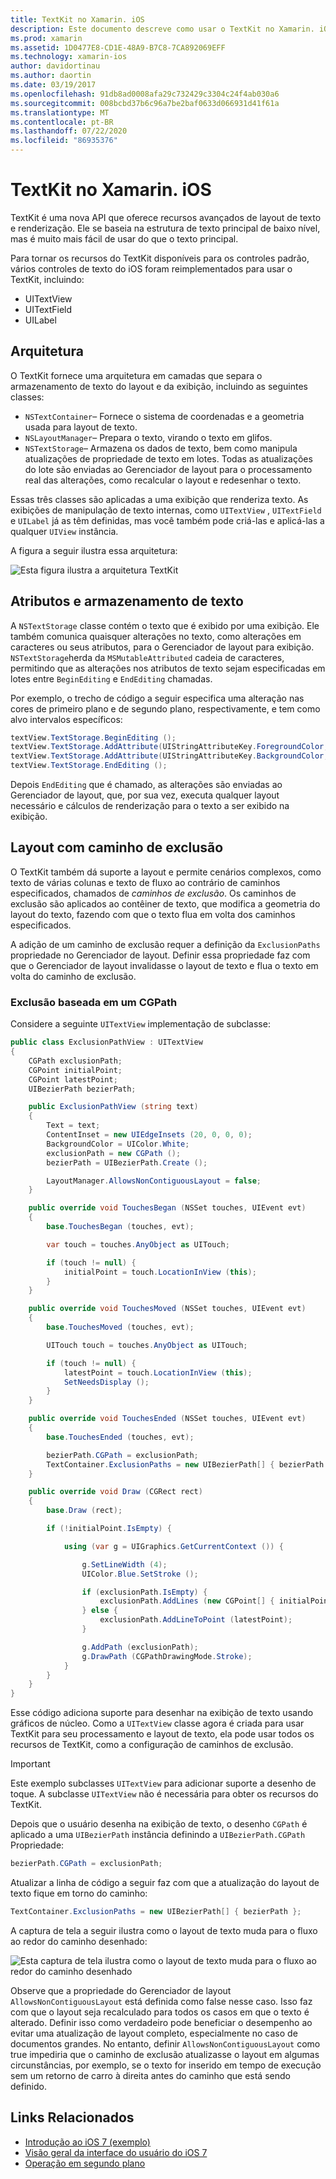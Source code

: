 ```yaml
---
title: TextKit no Xamarin. iOS
description: Este documento descreve como usar o TextKit no Xamarin. iOS. O TextKit fornece recursos avançados de layout de texto e renderização.
ms.prod: xamarin
ms.assetid: 1D0477E8-CD1E-48A9-B7C8-7CA892069EFF
ms.technology: xamarin-ios
author: davidortinau
ms.author: daortin
ms.date: 03/19/2017
ms.openlocfilehash: 91db8ad0008afa29c732429c3304c24f4ab030a6
ms.sourcegitcommit: 008bcbd37b6c96a7be2baf0633d066931d41f61a
ms.translationtype: MT
ms.contentlocale: pt-BR
ms.lasthandoff: 07/22/2020
ms.locfileid: "86935376"
---
```

# <a name="textkit-in-xamarinios"></a>TextKit no Xamarin. iOS

TextKit é uma nova API que oferece recursos avançados de layout de texto e renderização. Ele se baseia na estrutura de texto principal de baixo nível, mas é muito mais fácil de usar do que o texto principal.

Para tornar os recursos do TextKit disponíveis para os controles padrão, vários controles de texto do iOS foram reimplementados para usar o TextKit, incluindo:

- UITextView
- UITextField
- UILabel

## <a name="architecture"></a>Arquitetura

O TextKit fornece uma arquitetura em camadas que separa o armazenamento de texto do layout e da exibição, incluindo as seguintes classes:

- `NSTextContainer`– Fornece o sistema de coordenadas e a geometria usada para layout de texto.
- `NSLayoutManager`– Prepara o texto, virando o texto em glifos.
- `NSTextStorage`– Armazena os dados de texto, bem como manipula atualizações de propriedade de texto em lotes. Todas as atualizações do lote são enviadas ao Gerenciador de layout para o processamento real das alterações, como recalcular o layout e redesenhar o texto.

Essas três classes são aplicadas a uma exibição que renderiza texto. As exibições de manipulação de texto internas, como `UITextView` , `UITextField` e `UILabel` já as têm definidas, mas você também pode criá-las e aplicá-las a qualquer `UIView` instância.

A figura a seguir ilustra essa arquitetura:

 ![Esta figura ilustra a arquitetura TextKit](textkit-images/textkitarch.png)

## <a name="text-storage-and-attributes"></a>Atributos e armazenamento de texto

A `NSTextStorage` classe contém o texto que é exibido por uma exibição. Ele também comunica quaisquer alterações no texto, como alterações em caracteres ou seus atributos, para o Gerenciador de layout para exibição. `NSTextStorage`herda da `MSMutableAttributed` cadeia de caracteres, permitindo que as alterações nos atributos de texto sejam especificadas em lotes entre `BeginEditing` e `EndEditing` chamadas.

Por exemplo, o trecho de código a seguir especifica uma alteração nas cores de primeiro plano e de segundo plano, respectivamente, e tem como alvo intervalos específicos:

```csharp
textView.TextStorage.BeginEditing ();
textView.TextStorage.AddAttribute(UIStringAttributeKey.ForegroundColor, UIColor.Green, new NSRange(200, 400));
textView.TextStorage.AddAttribute(UIStringAttributeKey.BackgroundColor, UIColor.Black, new NSRange(210, 300));
textView.TextStorage.EndEditing ();
```

Depois `EndEditing` que é chamado, as alterações são enviadas ao Gerenciador de layout, que, por sua vez, executa qualquer layout necessário e cálculos de renderização para o texto a ser exibido na exibição.

## <a name="layout-with-exclusion-path"></a>Layout com caminho de exclusão

O TextKit também dá suporte a layout e permite cenários complexos, como texto de várias colunas e texto de fluxo ao contrário de caminhos especificados, chamados de *caminhos de exclusão*. Os caminhos de exclusão são aplicados ao contêiner de texto, que modifica a geometria do layout do texto, fazendo com que o texto flua em volta dos caminhos especificados.

A adição de um caminho de exclusão requer a definição da `ExclusionPaths` propriedade no Gerenciador de layout. Definir essa propriedade faz com que o Gerenciador de layout invalidasse o layout de texto e flua o texto em volta do caminho de exclusão.

### <a name="exclusion-based-on-a-cgpath"></a>Exclusão baseada em um CGPath

Considere a seguinte `UITextView` implementação de subclasse:

```csharp
public class ExclusionPathView : UITextView
{
    CGPath exclusionPath;
    CGPoint initialPoint;
    CGPoint latestPoint;
    UIBezierPath bezierPath;

    public ExclusionPathView (string text)
    {
        Text = text;
        ContentInset = new UIEdgeInsets (20, 0, 0, 0);
        BackgroundColor = UIColor.White;
        exclusionPath = new CGPath ();
        bezierPath = UIBezierPath.Create ();

        LayoutManager.AllowsNonContiguousLayout = false;
    }

    public override void TouchesBegan (NSSet touches, UIEvent evt)
    {
        base.TouchesBegan (touches, evt);

        var touch = touches.AnyObject as UITouch;

        if (touch != null) {
            initialPoint = touch.LocationInView (this);
        }
    }

    public override void TouchesMoved (NSSet touches, UIEvent evt)
    {
        base.TouchesMoved (touches, evt);

        UITouch touch = touches.AnyObject as UITouch;

        if (touch != null) {
            latestPoint = touch.LocationInView (this);
            SetNeedsDisplay ();
        }
    }

    public override void TouchesEnded (NSSet touches, UIEvent evt)
    {
        base.TouchesEnded (touches, evt);

        bezierPath.CGPath = exclusionPath;
        TextContainer.ExclusionPaths = new UIBezierPath[] { bezierPath };
    }

    public override void Draw (CGRect rect)
    {
        base.Draw (rect);

        if (!initialPoint.IsEmpty) {

            using (var g = UIGraphics.GetCurrentContext ()) {

                g.SetLineWidth (4);
                UIColor.Blue.SetStroke ();

                if (exclusionPath.IsEmpty) {
                    exclusionPath.AddLines (new CGPoint[] { initialPoint, latestPoint });
                } else {
                    exclusionPath.AddLineToPoint (latestPoint);
                }

                g.AddPath (exclusionPath);
                g.DrawPath (CGPathDrawingMode.Stroke);
            }
        }
    }
}
```

Esse código adiciona suporte para desenhar na exibição de texto usando gráficos de núcleo. Como a `UITextView` classe agora é criada para usar TextKit para seu processamento e layout de texto, ela pode usar todos os recursos de TextKit, como a configuração de caminhos de exclusão.

> [!IMPORTANT]
> Este exemplo subclasses `UITextView` para adicionar suporte a desenho de toque. A subclasse `UITextView` não é necessária para obter os recursos do TextKit.

Depois que o usuário desenha na exibição de texto, o desenho `CGPath` é aplicado a uma `UIBezierPath` instância definindo a `UIBezierPath.CGPath` Propriedade:

```csharp
bezierPath.CGPath = exclusionPath;
```

Atualizar a linha de código a seguir faz com que a atualização do layout de texto fique em torno do caminho:

```csharp
TextContainer.ExclusionPaths = new UIBezierPath[] { bezierPath };
```

A captura de tela a seguir ilustra como o layout de texto muda para o fluxo ao redor do caminho desenhado:

<!-- ![This screenshot illustrates how the text layout changes to flow around the drawn path](textkit-images/exclusionpath1.png)-->
![Esta captura de tela ilustra como o layout de texto muda para o fluxo ao redor do caminho desenhado](textkit-images/exclusionpath2.png)

Observe que a propriedade do Gerenciador de layout `AllowsNonContiguousLayout` está definida como false nesse caso. Isso faz com que o layout seja recalculado para todos os casos em que o texto é alterado. Definir isso como verdadeiro pode beneficiar o desempenho ao evitar uma atualização de layout completo, especialmente no caso de documentos grandes. No entanto, definir `AllowsNonContiguousLayout` como true impediria que o caminho de exclusão atualizasse o layout em algumas circunstâncias, por exemplo, se o texto for inserido em tempo de execução sem um retorno de carro à direita antes do caminho que está sendo definido.

## <a name="related-links"></a>Links Relacionados

- [Introdução ao iOS 7 (exemplo)](https://docs.microsoft.com/samples/xamarin/ios-samples/introtoios7)
- [Visão geral da interface do usuário do iOS 7](~/ios/platform/introduction-to-ios7/ios7-ui.md)
- [Operação em segundo plano](~/ios/app-fundamentals/backgrounding/index.md)
